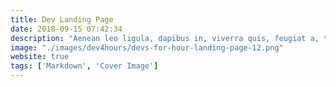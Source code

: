 ```yaml
---
title: Dev Landing Page
date: 2018-09-15 07:42:34
description: "Aenean leo ligula, dapibus in, viverra quis, feugiat a, tellus. Phasellus viverra nulla ut metus varius laoreet."
image: "./images/dev4hours/devs-for-hour-landing-page-12.png"
website: true
tags: ['Markdown', 'Cover Image']
---
```

